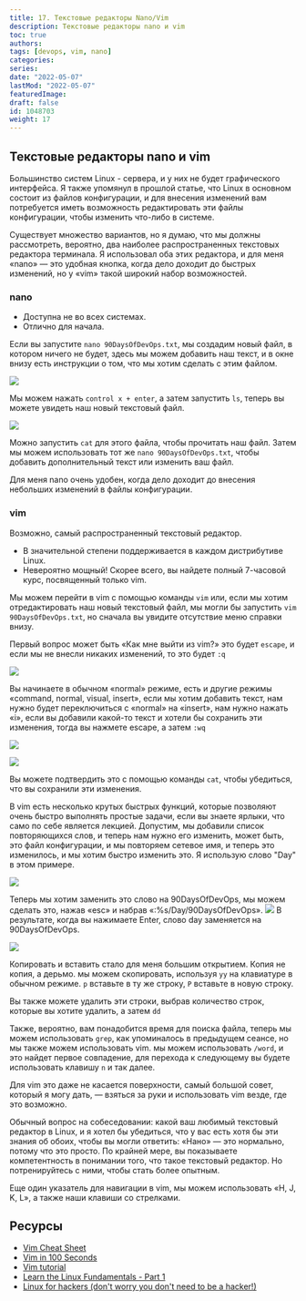```yaml
---
title: 17. Текстовые редакторы Nano/Vim
description: Текстовые редакторы nano и vim
toc: true
authors:
tags: [devops, vim, nano]
categories:
series: 
date: "2022-05-07"
lastMod: "2022-05-07"
featuredImage:
draft: false
id: 1048703
weight: 17
---
```



## Текстовые редакторы nano и vim

Большинство систем Linux - сервера, и у них не будет графического интерфейса. Я также упомянул в прошлой статье, что Linux в основном состоит из файлов конфигурации, и для внесения изменений вам потребуется иметь возможность редактировать эти файлы конфигурации, чтобы изменить что-либо в системе.

Существует множество вариантов, но я думаю, что мы должны рассмотреть, вероятно, два наиболее распространенных текстовых редактора терминала. Я использовал оба этих редактора, и для меня «nano» — это удобная кнопка, когда дело доходит до быстрых изменений, но у «vim» такой широкий набор возможностей.

### nano

- Доступна не во всех системах.
- Отлично для начала.

Если вы запустите `nano 90DaysOfDevOps.txt`, мы создадим новый файл, в котором ничего не будет, здесь мы можем добавить наш текст, и в окне внизу есть инструкции о том, что мы хотим сделать с этим файлом.

![](../images/Day17_Linux1.ru.png?v1)

Мы можем нажать `control x + enter`, а затем запустить `ls`, теперь вы можете увидеть наш новый текстовый файл.

![](../images/Day17_Linux2.ru.png?v1)

Можно запустить `cat` для этого файла, чтобы прочитать наш файл. Затем мы можем использовать тот же `nano 90DaysOfDevOps.txt`, чтобы добавить дополнительный текст или изменить ваш файл.

Для меня nano очень удобен, когда дело доходит до внесения небольших изменений в файлы конфигурации.

### vim

Возможно, самый распространенный текстовый редактор.

- В значительной степени поддерживается в каждом дистрибутиве Linux.
- Невероятно мощный! Скорее всего, вы найдете полный 7-часовой курс, посвященный только vim.

Мы можем перейти в vim с помощью команды `vim` или, если мы хотим отредактировать наш новый текстовый файл, мы могли бы запустить `vim 90DaysOfDevOps.txt`, но сначала вы увидите отсутствие меню справки внизу.

Первый вопрос может быть «Как мне выйти из vim?» это будет `escape`, и если мы не внесли никаких изменений, то это будет `:q`

![](../images/Day17_Linux3.ru.png?v1)

Вы начинаете в обычном «normal» режиме, есть и другие режимы «command, normal, visual, insert», если мы хотим добавить текст, нам нужно будет переключиться с «normal» на «insert», нам нужно нажать «i», если вы добавили какой-то текст и хотели бы сохранить эти изменения, тогда вы нажмете escape, а затем `:wq`

![](../images/Day17_Linux4.ru.png?v1)

![](../images/Day17_Linux5.ru.png?v1)

Вы можете подтвердить это с помощью команды `cat`, чтобы убедиться, что вы сохранили эти изменения.

В vim есть несколько крутых быстрых функций, которые позволяют очень быстро выполнять простые задачи, если вы знаете ярлыки, что само по себе является лекцией. Допустим, мы добавили список повторяющихся слов, и теперь нам нужно его изменить, может быть, это файл конфигурации, и мы повторяем сетевое имя, и теперь это изменилось, и мы хотим быстро изменить это. Я использую слово "Day" в этом примере.

![](../images/Day17_Linux6.ru.png?v1)

Теперь мы хотим заменить это слово на 90DaysOfDevOps, мы можем сделать это, нажав «esc» и набрав «:%s/Day/90DaysOfDevOps».
![](../images/Day17_Linux7.ru.png?v1)
В результате, когда вы нажимаете Enter, слово day заменяется на 90DaysOfDevOps.

![](../images/Day17_Linux8.ru.png?v1)

Копировать и вставить стало для меня большим открытием. Копия не копия, а дерьмо. мы можем скопировать, используя `yy` на клавиатуре в обычном режиме. `p` вставьте в ту же строку, `P` вставьте в новую строку.

Вы также можете удалить эти строки, выбрав количество строк, которые вы хотите удалить, а затем `dd`

Также, вероятно, вам понадобится время для поиска файла, теперь мы можем использовать `grep`, как упоминалось в предыдущем сеансе, но мы также можем использовать vim. мы можем использовать `/word`, и это найдет первое совпадение, для перехода к следующему вы будете использовать клавишу `n` и так далее.

Для vim это даже не касается поверхности, самый большой совет, который я могу дать, — взяться за руки и использовать vim везде, где это возможно.

Обычный вопрос на собеседовании: какой ваш любимый текстовый редактор в Linux, и я хотел бы убедиться, что у вас есть хотя бы эти знания об обоих, чтобы вы могли ответить: «Нано» — это нормально, потому что это просто. По крайней мере, вы показываете компетентность в понимании того, что такое текстовый редактор. Но потренируйтесь с ними, чтобы стать более опытным.

Еще один указатель для навигации в vim, мы можем использовать «H, J, K, L», а также наши клавиши со стрелками.

## Ресурсы

- [Vim Cheat Sheet](https://vim.rtorr.com/)
- [Vim in 100 Seconds](https://www.youtube.com/watch?v=-txKSRn0qeA)
- [Vim tutorial](https://www.youtube.com/watch?v=IiwGbcd8S7I)
- [Learn the Linux Fundamentals - Part 1](https://www.youtube.com/watch?v=kPylihJRG70)
- [Linux for hackers (don't worry you don't need to be a hacker!)](https://www.youtube.com/watch?v=VbEx7B_PTOE)
